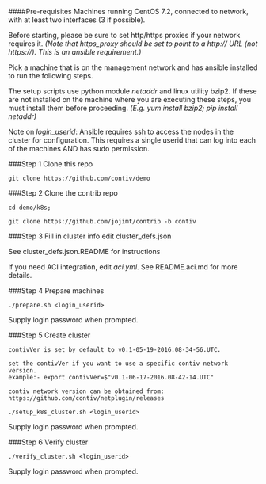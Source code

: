 ####Pre-requisites
Machines running CentOS 7.2, connected to network, with at least two
interfaces (3 if possible).

Before starting, please be sure to set http/https proxies if your network requires it.
*(Note that https_proxy should be set to point to a http:// URL (not https://).
This is an ansible requirement.)*

Pick a machine that is on the management network and has ansible installed
to run the following steps.

The setup scripts use python module *netaddr* and linux utility bzip2. If these are not
installed on the machine where you are executing these steps, you must install them
before proceeding. *(E.g. yum install bzip2; pip install netaddr)*

Note on *login_userid*: Ansible requires ssh to access the nodes in the cluster for
configuration. This requires a single userid that can log into each of the machines
AND has sudo permission.

###Step 1 Clone this repo
```
git clone https://github.com/contiv/demo
```

###Step 2 Clone the contrib repo
```
cd demo/k8s;

git clone https://github.com/jojimt/contrib -b contiv
```


###Step 3 Fill in cluster info
edit cluster_defs.json

See cluster_defs.json.README for instructions

If you need ACI integration, edit *aci.yml*. See README.aci.md for more details.

###Step 4 Prepare machines

```
./prepare.sh <login_userid>
```
Supply login password when prompted.

###Step 5 Create cluster
```
contivVer is set by default to v0.1-05-19-2016.08-34-56.UTC.

set the contivVer if you want to use a specific contiv network version.
example:- export contivVer=$"v0.1-06-17-2016.08-42-14.UTC"

contiv network version can be obtained from: https://github.com/contiv/netplugin/releases

./setup_k8s_cluster.sh <login_userid>
```
Supply login password when prompted.

###Step 6 Verify cluster
```
./verify_cluster.sh <login_userid>
```
Supply login password when prompted.
